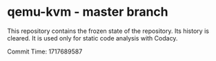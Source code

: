 # qemu-kvm - master branch

This repository contains the frozen state of the repository.
Its history is cleared. It is used only for static code
analysis with Codacy.

Commit Time: 1717689587